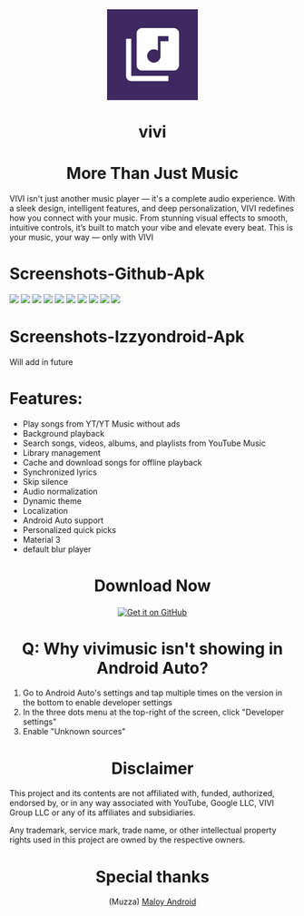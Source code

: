 <div align="center">
 <img src="https://github.com/vivizzz007/vivi-music/blob/main/assets/img.png" width="160" height="160" style="display: block; margin: 0 auto"/>
 <h1>vivi</h1>
<h1>More Than Just Music</h1>

</div>

VIVI isn't just another music player — it's a complete audio experience. With a sleek design, intelligent features, and deep personalization, VIVI redefines how you connect with your music. From stunning visual effects to smooth, intuitive controls, it’s built to match your vibe and elevate every beat. This is your music, your way — only with VIVI
</div>

<h1>Screenshots-Github-Apk</h1>
<p>
  <img src="https://github.com/vivizzz007/vivi-music/blob/main/sc-screen-github/about_me.png" width="30%" />
  <img src="https://github.com/vivizzz007/vivi-music/blob/main/sc-screen-github/backup.png" width="30%" />
  <img src="https://github.com/vivizzz007/vivi-music/blob/main/sc-screen-github/changelog.png" width="30%" />
  <img src="https://github.com/vivizzz007/vivi-music/blob/main/sc-screen-github/home_me.png" width="30%" />
  <img src="https://github.com/vivizzz007/vivi-music/blob/main/sc-screen-github/installupdate.png" width="30%" />
  <img src="https://github.com/vivizzz007/vivi-music/blob/main/sc-screen-github/player.png" width="30%" />
  <img src="https://github.com/vivizzz007/vivi-music/blob/main/sc-screen-github/search.png" width="30%" />
   <img src="https://github.com/vivizzz007/vivi-music/blob/main/sc-screen-github/setting.PNG" width="30%" />
   <img src="https://github.com/vivizzz007/vivi-music/blob/main/sc-screen-github/updateme.png" width="30%" />
    <img src="https://github.com/vivizzz007/vivi-music/blob/main/sc-screen-github/updater.png" width="30%" />
</p>

<h1>Screenshots-Izzyondroid-Apk</h1>
<div></div>
<p>Will add in future </p>

<h1>Features:</h1>

- Play songs from YT/YT Music without ads
- Background playback
- Search songs, videos, albums, and playlists from YouTube Music
- Library management
- Cache and download songs for offline playback
- Synchronized lyrics
- Skip silence
- Audio normalization
- Dynamic theme
- Localization
- Android Auto support
- Personalized quick picks
- Material 3
- default blur player

<div align="center">
<h1>Download Now</h1>
 
 [<img src="https://github.com/machiav3lli/oandbackupx/blob/034b226cea5c1b30eb4f6a6f313e4dadcbb0ece4/badge_github.png" alt="Get it on GitHub" height="82"
align="center">](https://github.com/vivizzz007/vivi-music/releases/download/v-1.1.5/VIVI-MUSIC.apk)

</div>

<div align="center">
<h1> Q: Why vivimusic isn't showing in Android Auto? </h1>
</div>

1. Go to Android Auto's settings and tap multiple times on the version in the bottom to enable
   developer settings
2. In the three dots menu at the top-right of the screen, click "Developer settings"
3. Enable "Unknown sources"

<div align="center">
<h1>Disclaimer</h1>
</div>

This project and its contents are not affiliated with, funded, authorized, endorsed by, or in any way associated with YouTube, Google LLC, VIVI Group LLC or any of its affiliates and subsidiaries.

Any trademark, service mark, trade name, or other intellectual property rights used in this project are owned by the respective owners.


<div align="center">
<h1>Special thanks</h1>



(Muzza)
[Maloy Android](https://github.com/Maloy-Android)


</div>
